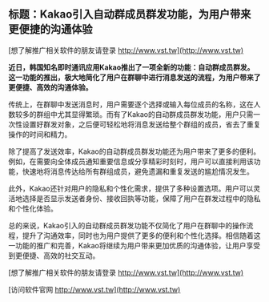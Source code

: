 ## **标题：Kakao引入自动群成员群发功能，为用户带来更便捷的沟通体验**

[想了解推广相关软件的朋友请登录 http://www.vst.tw](http://www.vst.tw)

**近日，韩国知名即时通讯应用Kakao推出了一项全新的功能：自动群成员群发。这一功能的推出，极大地简化了用户在群聊中进行消息发送的流程，为用户带来了更便捷、高效的沟通体验。**

传统上，在群聊中发送消息时，用户需要逐个选择或输入每位成员的名称，这在人数较多的群组中尤其显得繁琐。而有了Kakao的自动群成员群发功能，用户只需一次性设置好群发对象，之后便可轻松地将消息发送给整个群组的成员，省去了重复操作的时间和精力。

除了提高了发送效率，Kakao的自动群成员群发功能还为用户带来了更多的便利。例如，在需要向全体成员通知重要信息或分享精彩时刻时，用户可以直接利用该功能，快速地将消息传达给所有群组成员，避免遗漏和重复发送的尴尬情况发生。

此外，Kakao还针对用户的隐私和个性化需求，提供了多种设置选项。用户可以灵活地选择是否显示发送者身份、接收回执等功能，保障了用户在群发过程中的隐私和个性化体验。

总的来说，Kakao引入的自动群成员群发功能不仅简化了用户在群聊中的操作流程，提升了沟通效率，同时也为用户提供了更多的便利和个性化选择。相信随着这一功能的推广和完善，Kakao将继续为用户带来更加优质的沟通体验，让用户享受到更便捷、高效的社交互动。

[想了解推广相关软件的朋友请登录 http://www.vst.tw](http://www.vst.tw)


[访问软件官网 http://www.vst.tw](http://www.vst.tw)
